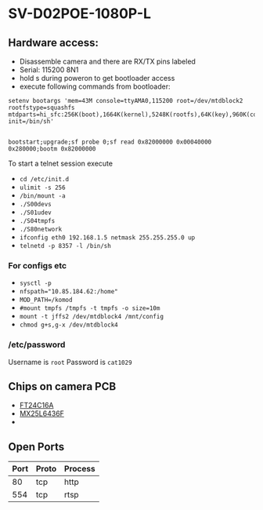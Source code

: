 # SV-D02POE-1080P-L


## Hardware access:
- Disassemble camera and there are RX/TX pins labeled
- Serial: 115200 8N1
- hold s during poweron to get bootloader access
- execute following commands from bootloader:

```
setenv bootargs 'mem=43M console=ttyAMA0,115200 root=/dev/mtdblock2 rootfstype=squashfs mtdparts=hi_sfc:256K(boot),1664K(kernel),5248K(rootfs),64K(key),960K(config) init=/bin/sh'


bootstart;upgrade;sf probe 0;sf read 0x82000000 0x00040000 0x280000;bootm 0x82000000
```

To start a telnet session execute 

- `cd /etc/init.d`
- `ulimit -s 256`
- `/bin/mount -a`
- `./S00devs`
- `./S01udev`
- `./S04tmpfs`
- `./S80network`
- `ifconfig eth0 192.168.1.5 netmask 255.255.255.0 up`
- `telnetd -p 8357 -l /bin/sh`


### For configs etc

- `sysctl -p`
- `nfspath="10.85.184.62:/home"`
- `MOD_PATH=/komod`
- `#mount tmpfs /tmpfs -t tmpfs -o size=10m`
- `mount -t jffs2 /dev/mtdblock4 /mnt/config`
- `chmod g+s,g-x /dev/mtdblock4`

### /etc/password 
Username is `root`
Password is `cat1029`

## Chips on camera PCB
- [FT24C16A](https://datasheet.lcsc.com/lcsc/1811101708_FMD-Fremont-Micro-Devices-FT24C16A-ELR-T_C232875.pdf)
- [MX25L6436F](https://www.macronix.com/Lists/Datasheet/Attachments/7405/MX25L6436F,%203V,%2064Mb,%20v1.2.pdf)
- 

## Open Ports

|Port|Proto|Process|
|-|-|-|
|80|tcp|http|
|554|tcp|rtsp|
